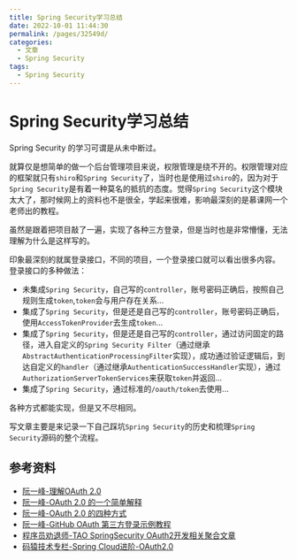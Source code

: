 ```yaml
---
title: Spring Security学习总结
date: 2022-10-01 11:44:30
permalink: /pages/32549d/
categories:
  - 文章
  - Spring Security
tags:
  - Spring Security
---
```

  
# Spring Security学习总结

Spring Security 的学习可谓是从未中断过。

就算仅是想简单的做一个后台管理项目来说，权限管理是绕不开的。权限管理对应的框架就只有`shiro`和`Spring Security`了，当时也是使用过`shiro`的，因为对于`Spring Security`是有着一种莫名的抵抗的态度。觉得`Spring Security`这个模块太大了，那时候网上的资料也不是很全，学起来很难，影响最深刻的是慕课网一个老师出的教程。

虽然是跟着把项目敲了一遍，实现了各种三方登录，但是当时也是非常懵懂，无法理解为什么是这样写的。  

印象最深刻的就属登录接口，不同的项目，一个登录接口就可以看出很多内容。
登录接口的多种做法：  

- 未集成`Spring Security`，自己写的`controller`，账号密码正确后，按照自己规则生成`token`,`token`会与用户存在关系...
- 集成了`Spring Security`，但是还是自己写的`controller`，账号密码正确后，使用`AccessTokenProvider`去生成`token`...
- 集成了`Spring Security`，但是还是自己写的`controller`，通过访问固定的路径，进入自定义的`Spring Security Filter`（通过继承`AbstractAuthenticationProcessingFilter`实现），成功通过验证逻辑后，到达自定义的`handler`（通过继承`AuthenticationSuccessHandler`实现），通过`AuthorizationServerTokenServices`来获取`token`并返回...
- 集成了`Spring Security`，通过标准的`/oauth/token`去使用...

各种方式都能实现，但是又不尽相同。

写文章主要是来记录一下自己踩坑`Spring Security`的历史和梳理`Spring Security`源码的整个流程。

## 参考资料

*   [阮一峰-理解OAuth 2.0](https://www.ruanyifeng.com/blog/2014/05/oauth_2_0.html)
*   [阮一峰-OAuth 2.0 的一个简单解释](https://www.ruanyifeng.com/blog/2019/04/oauth_design.html)
*   [阮一峰-OAuth 2.0 的四种方式](https://www.ruanyifeng.com/blog/2019/04/oauth-grant-types.html)
*   [阮一峰-GitHub OAuth 第三方登录示例教程](https://www.ruanyifeng.com/blog/2019/04/github-oauth.html)
*   [程序员劝退师-TAO SpringSecurity OAuth2开发相关聚合文章](https://blog.csdn.net/CSDN877425287/article/details/120243932)
*   [码猿技术专栏-Spring Cloud进阶-OAuth2.0](https://www.java-family.cn/#/OAuth2.0/01-%E5%9B%9B%E7%A7%8D%E6%8E%88%E6%9D%83%E6%A8%A1%E5%BC%8F)

